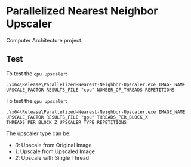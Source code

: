 # Parallelized Nearest Neighbor Upscaler

Computer Architecture project.

## Test

To test the `cpu upscaler`:
```[bash]
.\x64\Release\Parallelized-Nearest-Neighbor-Upscaler.exe IMAGE_NAME UPSCALE_FACTOR RESULTS_FILE "cpu" NUMBER_OF_THREADS REPETITIONS
```

To test the `gpu upscaler`:
```[bash]
.\x64\Release\Parallelized-Nearest-Neighbor-Upscaler.exe IMAGE_NAME UPSCALE_FACTOR RESULTS_FILE "gpu" THREADS_PER_BLOCK_X THREADS_PER_BLOCK_Z UPSCALER_TYPE REPETITIONS
```

The upscaler type can be:
* *0*: Upscale from Original Image
* *1*: Upscale from Upscaled Image
* *2*: Upscale with Single Thread